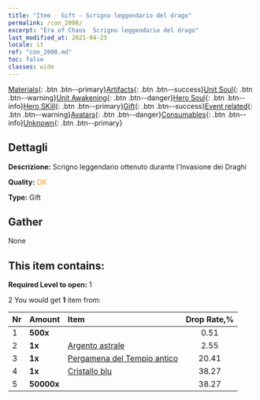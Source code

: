 ```yaml
---
title: "Item - Gift - Scrigno leggendario del drago"
permalink: /con_2008/
excerpt: "Era of Chaos  Scrigno leggendario del drago"
last_modified_at: 2021-04-23
locale: it
ref: "con_2008.md"
toc: false
classes: wide
---
```

 [Materials](/ItemsIT/){: .btn .btn--primary}[Artifacts](/ItemsIT/Artifacts/){: .btn .btn--success}[Unit Soul](/ItemsIT/UnitSoul/){: .btn .btn--warning}[Unit Awakening](/ItemsIT/UnitAwakening/){: .btn .btn--danger}[Hero Soul](/ItemsIT/HeroSoul/){: .btn .btn--info}[Hero SKill](/ItemsIT/HeroSkill/){: .btn .btn--primary}[Gift](/ItemsIT/Gift/){: .btn .btn--success}[Event related](/ItemsIT/Events/){: .btn .btn--warning}[Avatars](/ItemsIT/Avatars/){: .btn .btn--danger}[Consumables](/ItemsIT/Consumables/){: .btn .btn--info}[Unknown](/ItemsIT/Unknown/){: .btn .btn--primary}

## Dettagli
 **Descrizione:** Scrigno leggendario ottenuto durante l'Invasione dei Draghi

 **Quality:** <span style="color: #FF8C00">OK</span>

 **Type:** Gift

## Gather

  None

## This item contains:

 **Required Level to open:** 1

 2 You would get **1** item  from:

  | Nr | Amount |     Item    | Drop Rate,% |
  |:---|:-------|:------------|:---------:|
  | 1 |  **500x** | <i class="fas fa-gem"/> | 0.51 | 
  | 2 |  **1x** | [Argento astrale](/ItemsIT/con_969/) | 2.55 | 
  | 3 |  **1x** | [Pergamena del Tempio antico](/ItemsIT/con_697/) | 20.41 | 
  | 4 |  **1x** | [Cristallo blu](/ItemsIT/con_716/) | 38.27 | 
  | 5 |  **50000x** | <i class="fas fa-coins"/> | 38.27 | 
